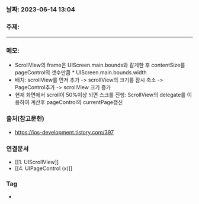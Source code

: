 ### 날짜: 2023-06-14 13:04

### 주제: 
---
### 메모: 
- ScrollView의 frame은 UIScreen.main.bounds와 같게한 후 contentSize를 pageControl의 갯수만큼 * UIScreen.main.bounds.width
- 배치: scrollView를 먼저 추가 -> scrollView의 크기를 잠시 축소 -> PageControl추가 -> scrollView 크기 증가
- 현재 화면에서 scroll이 50%이상 되면 스크롤 진행: ScrollView의 delegate를 이용하여 계산후 pageControl의 currentPage갱신

### 출처(참고문헌) 
- https://ios-development.tistory.com/397

### 연결문서 
- [[1. UIScrollView]]
- [[4. UIPageControl (x)]]

### Tag
- 